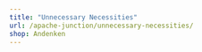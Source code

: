 ```yaml
---
title: "Unnecessary Necessities"
url: /apache-junction/unnecessary-necessities/
shop: Andenken
---
```

